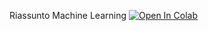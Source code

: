Riassunto Machine Learning [![Open In Colab](https://colab.research.google.com/assets/colab-badge.svg)](https://colab.research.google.com/github/robbymonta/MachineLearning/blob/main/RiassuntoML.ipynb)
